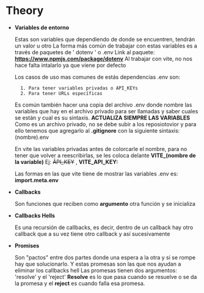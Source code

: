 # Theory

- **Variables de entorno**

    Estas son variables que dependiendo de donde se encuentren, tendrán un valor u otro
    La forma más común de trabajar con estas variables es a través de paquetes de ' dotenv ' o .env
    Link al paquete: **<https://www.npmjs.com/package/dotenv>**
    Al trabajar con vite, no nos hace falta intalarlo ya que viene por defecto

    Los casos de uso mas comunes de estás dependencias .env son:

        1. Para tener variables privadas o API_KEYs
        2. Para tener URLs específicas

    Es común también hacer una copia del archivo .env donde nombre las variables que hay en el archivo privado para ser llamadas y saber cuales se están y cual es su sintaxis.
    **ACTUALIZA SIEMPRE LAS VARIABLES**
    Como es un archivo privado, no se debe subir a los reposiotovior y para ello tenemos que agregarlo al **.gitignore** con la siguiente sintaxis: (nombre).env

    En vite las variables privadas antes de colorcarle el nombre, para no tener que volver a reescribirlas, se les coloca delante **VITE_(nombre de la variable)**
    Ej: ~~ÃPI_KEY~~ , **VITE_API_KEY:**

    Las formas en las que vite tiene de mostrar las variables .env es: **import.meta.env**

- **Callbacks**

    Son funciones que reciben como **argumento** otra función y se inicializa

- **Callbacks Hells**

    Es una recursión de callbacks, es decir, dentro de un callback hay otro callback que a su vez tiene otro callback y así sucesivamente

- **Promises**

    Son "pactos" entre dos partes donde una espera a la otra y si se rompe hay que solucionarlo. Y estas promesas son las que nos ayudan a eliminar los callbacks hell
    Las promesas tienen dos argumentos: 'resolve' y el 'reject'
    **Resolve** es lo que pasa cuando se resuelve o se da la promesa y el **reject** es cuando falla esa promesa.
